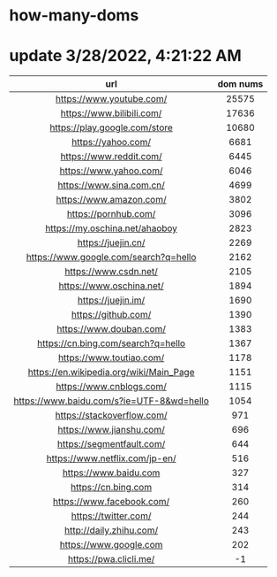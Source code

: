 # how-many-doms

# update 3/28/2022, 4:21:22 AM

url | dom nums
:-: | :-:
https://www.youtube.com/ | 25575
https://www.bilibili.com/ | 17636
https://play.google.com/store | 10680
https://yahoo.com/ | 6681
https://www.reddit.com/ | 6445
https://www.yahoo.com/ | 6046
https://www.sina.com.cn/ | 4699
https://www.amazon.com/ | 3802
https://pornhub.com/ | 3096
https://my.oschina.net/ahaoboy | 2823
https://juejin.cn/ | 2269
https://www.google.com/search?q=hello | 2162
https://www.csdn.net/ | 2105
https://www.oschina.net/ | 1894
https://juejin.im/ | 1690
https://github.com/ | 1390
https://www.douban.com/ | 1383
https://cn.bing.com/search?q=hello | 1367
https://www.toutiao.com/ | 1178
https://en.wikipedia.org/wiki/Main_Page | 1151
https://www.cnblogs.com/ | 1115
https://www.baidu.com/s?ie=UTF-8&wd=hello | 1054
https://stackoverflow.com/ | 971
https://www.jianshu.com/ | 696
https://segmentfault.com/ | 644
https://www.netflix.com/jp-en/ | 516
https://www.baidu.com | 327
https://cn.bing.com | 314
https://www.facebook.com/ | 260
https://twitter.com/ | 244
http://daily.zhihu.com/ | 243
https://www.google.com | 202
https://pwa.clicli.me/ | -1
